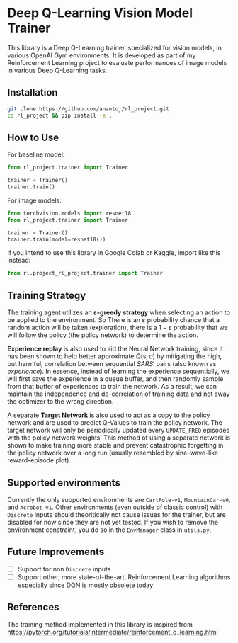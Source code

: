 # Deep Q-Learning Vision Model Trainer

This library is a Deep Q-Learning trainer, specialized for vision models, in various OpenAI Gym environments. It is developed as part of my Reinforcement Learning project to evaluate performances of image models in various Deep Q-Learning tasks.

## Installation

```bash
git clone https://github.com/anantoj/rl_project.git
cd rl_project && pip install -e .
```

## How to Use

For baseline model:

```py
from rl_project.trainer import Trainer

trainer = Trainer()
trainer.train()
```

For image models:

```py
from torchvision.models import resnet18
from rl_project.trainer import Trainer

trainer = Trainer()
trainer.train(model=resnet18())
```

If you intend to use this library in Google Colab or Kaggle, import like this instead:

```py
from rl.project_rl_project.trainer import Trainer
```

## Training Strategy

The training agent utilizes an **ε-greedy strategy** when selecting an action to be applied to the environment. So There is an $ε$ probability chance that a random action will be taken (exploration), there is a $1-ε$ probability that we will follow the policy (the policy network) to determine the action. 

**Experience replay** is also used to aid the Neural Network training, since it has been shown to help better approximate $Q(s, a)$ by mitigating the high, but harmful, correlation between sequential $S A R S'$ pairs (also known as *experience*). In essence, instead of learning the experience sequentially, we will first save the experience in a queue buffer, and then randomly sample from that buffer of experiences to train the network. As a result, we can maintain the independence and de-correlation of training data and not sway the optimizer to the wrong direction.

A separate **Target Network** is also used to act as a copy to the policy network and are used to predict Q-Values to train the policy network. The target network will only be periodically updated every `UPDATE_FREQ` episodes with the policy network weights. This method of using a separate network is shown to make training more stable and prevent catastrophic forgetting in the policy network over a long run (usually resembled by sine-wave-like reward-episode plot).

## Supported environments

Currently the only supported environments are `CartPole-v1`, `MountainCar-v0`, and `Acrobot-v1`. 
Other environments (even outside of classic control) with `Discrete` inputs should theoritically not cause issues for the trainer, but are disabled for now since they are not yet tested.
If you wish to remove the environment constraint, you do so in the `EnvManager` class in `utils.py`.

## Future Improvements

- [ ] Support for non `Discrete` inputs
- [ ] Support other, more state-of-the-art, Reinforcement Learning algorithms especially since DQN is mostly obsolete today

## References

The training method implemented in this library is inspired from https://pytorch.org/tutorials/intermediate/reinforcement_q_learning.html